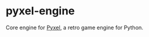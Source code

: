 # pyxel-engine

Core engine for [Pyxel](https://github.com/kitao/pyxel), a retro game engine for Python.
